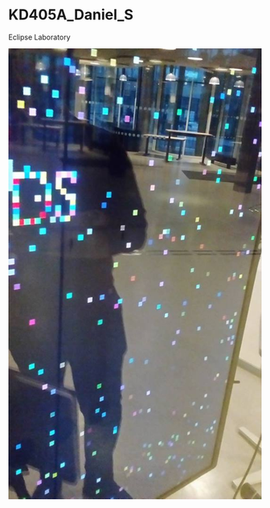 # KD405A_Daniel_S
Eclipse Laboratory

![My image](https://github.com/pUtatis/KD405A_Daniel_S/blob/master/A7_Daniel_Selleby/Images/12821974_10207539383755671_767207391_n.jpg?raw=true)
